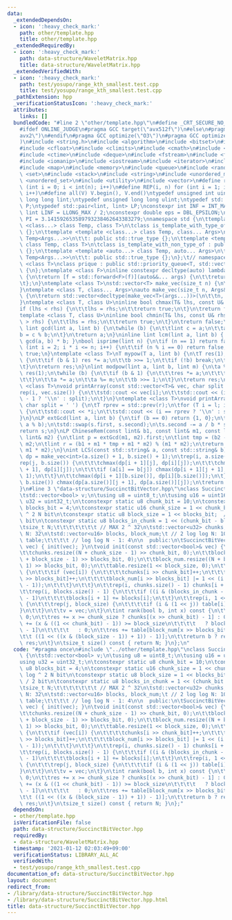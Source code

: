 ```yaml
---
data:
  _extendedDependsOn:
  - icon: ':heavy_check_mark:'
    path: other/template.hpp
    title: other/template.hpp
  _extendedRequiredBy:
  - icon: ':heavy_check_mark:'
    path: data-structure/WaveletMatrix.hpp
    title: data-structure/WaveletMatrix.hpp
  _extendedVerifiedWith:
  - icon: ':heavy_check_mark:'
    path: test/yosupo/range_kth_smallest.test.cpp
    title: test/yosupo/range_kth_smallest.test.cpp
  _pathExtension: hpp
  _verificationStatusIcon: ':heavy_check_mark:'
  attributes:
    links: []
  bundledCode: "#line 2 \"other/template.hpp\"\n#define _CRT_SECURE_NO_WARNINGS\n\
    #ifdef ONLINE_JUDGE\n#pragma GCC target(\"avx512f\")\n#else\n#pragma GCC target(\"\
    avx2\")\n#endif\n#pragma GCC optimize(\"O3\")\n#pragma GCC optimize(\"unroll-loops\"\
    )\n#include <string.h>\n#include <algorithm>\n#include <bitset>\n#include <cassert>\n\
    #include <cfloat>\n#include <climits>\n#include <cmath>\n#include <complex>\n\
    #include <ctime>\n#include <deque>\n#include <fstream>\n#include <functional>\n\
    #include <iomanip>\n#include <iostream>\n#include <iterator>\n#include <list>\n\
    #include <map>\n#include <memory>\n#include <queue>\n#include <random>\n#include\
    \ <set>\n#include <stack>\n#include <string>\n#include <unordered_map>\n#include\
    \ <unordered_set>\n#include <utility>\n#include <vector>\n#define rep(i, n) for\
    \ (int i = 0; i < int(n); i++)\n#define REP(i, n) for (int i = 1; i <= int(n);\
    \ i++)\n#define all(V) V.begin(), V.end()\ntypedef unsigned int uint;\ntypedef\
    \ long long lint;\ntypedef unsigned long long ulint;\ntypedef std::pair<int, int>\
    \ P;\ntypedef std::pair<lint, lint> LP;\nconstexpr int INF = INT_MAX / 2;\nconstexpr\
    \ lint LINF = LLONG_MAX / 2;\nconstexpr double eps = DBL_EPSILON;\nconstexpr double\
    \ PI = 3.141592653589793238462643383279;\nnamespace std {\n\ttemplate <template\
    \ <class...> class Temp, class T>\n\tclass is_template_with_type_of : public std::false_type\
    \ {};\n\ttemplate <template <class...> class Temp, class... Args>\n\tclass is_template_with_type_of<Temp,\
    \ Temp<Args...>>\n\t\t: public std::true_type {};\n\ttemplate <template <auto...>\
    \ class Temp, class T>\n\tclass is_template_with_non_type_of : public std::false_type\
    \ {};\n\ttemplate <template <auto...> class Temp, auto... Args>\n\tclass is_template_with_non_type_of<Temp,\
    \ Temp<Args...>>\n\t\t: public std::true_type {};\n};\t// namespace std\ntemplate\
    \ <class T>\nclass prique : public std::priority_queue<T, std::vector<T>, std::greater<T>>\
    \ {\n};\ntemplate <class F>\ninline constexpr decltype(auto) lambda_fix(F&& f)\
    \ {\n\treturn [f = std::forward<F>(f)](auto&&... args) {\n\t\treturn f(f, std::forward<decltype(args)>(args)...);\n\
    \t};\n}\ntemplate <class T>\nstd::vector<T> make_vec(size_t n) {\n\treturn std::vector<T>(n);\n\
    }\ntemplate <class T, class... Args>\nauto make_vec(size_t n, Args&&... args)\
    \ {\n\treturn std::vector<decltype(make_vec<T>(args...))>(\n\t\tn, make_vec<T>(std::forward<Args>(args)...));\n\
    }\ntemplate <class T, class U>\ninline bool chmax(T& lhs, const U& rhs) {\n\t\
    if (lhs < rhs) {\n\t\tlhs = rhs;\n\t\treturn true;\n\t}\n\treturn false;\n}\n\
    template <class T, class U>\ninline bool chmin(T& lhs, const U& rhs) {\n\tif (lhs\
    \ > rhs) {\n\t\tlhs = rhs;\n\t\treturn true;\n\t}\n\treturn false;\n}\ninline\
    \ lint gcd(lint a, lint b) {\n\twhile (b) {\n\t\tlint c = a;\n\t\ta = b;\n\t\t\
    b = c % b;\n\t}\n\treturn a;\n}\ninline lint lcm(lint a, lint b) { return a /\
    \ gcd(a, b) * b; }\nbool isprime(lint n) {\n\tif (n == 1) return false;\n\tfor\
    \ (int i = 2; i * i <= n; i++) {\n\t\tif (n % i == 0) return false;\n\t}\n\treturn\
    \ true;\n}\ntemplate <class T>\nT mypow(T a, lint b) {\n\tT res(1);\n\twhile (true)\
    \ {\n\t\tif (b & 1) res *= a;\n\t\tb >>= 1;\n\t\tif (!b) break;\n\t\ta *= a;\n\
    \t}\n\treturn res;\n}\nlint modpow(lint a, lint b, lint m) {\n\ta %= m;\n\tlint\
    \ res(1);\n\twhile (b) {\n\t\tif (b & 1) {\n\t\t\tres *= a;\n\t\t\tres %= m;\n\
    \t\t}\n\t\ta *= a;\n\t\ta %= m;\n\t\tb >>= 1;\n\t}\n\treturn res;\n}\ntemplate\
    \ <class T>\nvoid printArray(const std::vector<T>& vec, char split = ' ') {\n\t\
    rep(i, vec.size()) {\n\t\tstd::cout << vec[i];\n\t\tstd::cout << (i == (int)vec.size()\
    \ - 1 ? '\\n' : split);\n\t}\n}\ntemplate <class T>\nvoid printArray(T l, T r,\
    \ char split = ' ') {\n\tT rprev = std::prev(r);\n\tfor (T i = l; i != r; i++)\
    \ {\n\t\tstd::cout << *i;\n\t\tstd::cout << (i == rprev ? '\\n' : split);\n\t\
    }\n}\nLP extGcd(lint a, lint b) {\n\tif (b == 0) return {1, 0};\n\tLP s = extGcd(b,\
    \ a % b);\n\tstd::swap(s.first, s.second);\n\ts.second -= a / b * s.first;\n\t\
    return s;\n}\nLP ChineseRem(const lint& b1, const lint& m1, const lint& b2, const\
    \ lint& m2) {\n\tlint p = extGcd(m1, m2).first;\n\tlint tmp = (b2 - b1) * p %\
    \ m2;\n\tlint r = (b1 + m1 * tmp + m1 * m2) % (m1 * m2);\n\treturn std::make_pair(r,\
    \ m1 * m2);\n}\nint LCS(const std::string& a, const std::string& b) {\n\tauto\
    \ dp = make_vec<int>(a.size() + 1, b.size() + 1);\n\trep(i, a.size()) {\n\t\t\
    rep(j, b.size()) {\n\t\t\tchmax(dp[i + 1][j], dp[i][j]);\n\t\t\tchmax(dp[i][j\
    \ + 1], dp[i][j]);\n\t\t\tif (a[i] == b[j]) chmax(dp[i + 1][j + 1], dp[i][j] +\
    \ 1);\n\t\t}\n\t\tchmax(dp[i + 1][b.size()], dp[i][b.size()]);\n\t}\n\trep(j,\
    \ b.size()) chmax(dp[a.size()][j + 1], dp[a.size()][j]);\n\treturn dp[a.size()][b.size()];\n\
    }\n#line 3 \"data-structure/SuccinctBitVector.hpp\"\nclass SuccinctBitVector {\n\
    \tstd::vector<bool> v;\n\tusing u8 = uint8_t;\n\tusing u16 = uint16_t;\n\tusing\
    \ u32 = uint32_t;\n\tconstexpr static u8 chunk_bit = 10;\n\tconstexpr static u8\
    \ blocks_bit = 4;\n\tconstexpr static u16 chunk_size = 1 << chunk_bit;  // log\
    \ ^ 2 N bit\n\tconstexpr static u8 block_size = 1 << blocks_bit;  // log N / 2\
    \ bit\n\tconstexpr static u8 blocks_in_chunk = 1 << (chunk_bit - blocks_bit);\n\
    \tsize_t N;\t\t\t\t\t\t\t // MAX 2 ^ 32\n\tstd::vector<u32> chunks;\t\t\t // log\
    \ N: 32\n\tstd::vector<u16> blocks, block_num;\t // 2 log log N: 10\n\tstd::vector<u8>\
    \ table;\t\t\t\t // log log N - 1: 4\n\n  public:\n\tSuccinctBitVector(const std::vector<bool>&\
    \ vec) { init(vec); }\n\tvoid init(const std::vector<bool>& vec) {\n\t\tN = vec.size();\n\
    \t\tchunks.resize((N + chunk_size - 1) >> chunk_bit, 0);\n\t\tblocks.resize((N\
    \ + block_size - 1) >> blocks_bit, 0);\n\t\tblock_num.resize((N + block_size -\
    \ 1) >> blocks_bit, 0);\n\t\ttable.resize(1 << block_size, 0);\n\t\trep(i, N)\
    \ {\n\t\t\tif (vec[i]) {\n\t\t\t\tchunks[i >> chunk_bit]++;\n\t\t\t\tblocks[i\
    \ >> blocks_bit]++;\n\t\t\t\tblock_num[i >> blocks_bit] |= 1 << (i & (block_size\
    \ - 1));\n\t\t\t}\n\t\t}\n\t\trep(i, chunks.size() - 1) chunks[i + 1] += chunks[i];\n\
    \t\trep(i, blocks.size() - 1) {\n\t\t\tif ((i & (blocks_in_chunk - 1)) != blocks_in_chunk\
    \ - 1)\n\t\t\t\tblocks[i + 1] += blocks[i];\n\t\t}\n\t\trep(i, 1 << block_size)\
    \ {\n\t\t\trep(j, block_size) {\n\t\t\t\tif (i & (1 << j)) table[i]++;\n\t\t\t\
    }\n\t\t}\n\t\tv = vec;\n\t}\n\tint rank(bool b, int x) const {\n\t\tint res =\
    \ 0;\n\t\tres += x >= chunk_size ? chunks[(x >> chunk_bit) - 1] : 0;\n\t\tres\
    \ += (x & ((1 << chunk_bit) - 1)) >= block_size\n\t\t\t\t   ? blocks[(x >> blocks_bit)\
    \ - 1]\n\t\t\t\t   : 0;\n\t\tres += table[block_num[x >> blocks_bit] &\n\t\t\t\
    \t\t ((1 << ((x & (block_size - 1)) + 1)) - 1)];\n\t\treturn b ? res : x + 1 -\
    \ res;\n\t}\n\tsize_t size() const { return N; }\n};\n"
  code: "#pragma once\n#include \"../other/template.hpp\"\nclass SuccinctBitVector\
    \ {\n\tstd::vector<bool> v;\n\tusing u8 = uint8_t;\n\tusing u16 = uint16_t;\n\t\
    using u32 = uint32_t;\n\tconstexpr static u8 chunk_bit = 10;\n\tconstexpr static\
    \ u8 blocks_bit = 4;\n\tconstexpr static u16 chunk_size = 1 << chunk_bit;  //\
    \ log ^ 2 N bit\n\tconstexpr static u8 block_size = 1 << blocks_bit;  // log N\
    \ / 2 bit\n\tconstexpr static u8 blocks_in_chunk = 1 << (chunk_bit - blocks_bit);\n\
    \tsize_t N;\t\t\t\t\t\t\t // MAX 2 ^ 32\n\tstd::vector<u32> chunks;\t\t\t // log\
    \ N: 32\n\tstd::vector<u16> blocks, block_num;\t // 2 log log N: 10\n\tstd::vector<u8>\
    \ table;\t\t\t\t // log log N - 1: 4\n\n  public:\n\tSuccinctBitVector(const std::vector<bool>&\
    \ vec) { init(vec); }\n\tvoid init(const std::vector<bool>& vec) {\n\t\tN = vec.size();\n\
    \t\tchunks.resize((N + chunk_size - 1) >> chunk_bit, 0);\n\t\tblocks.resize((N\
    \ + block_size - 1) >> blocks_bit, 0);\n\t\tblock_num.resize((N + block_size -\
    \ 1) >> blocks_bit, 0);\n\t\ttable.resize(1 << block_size, 0);\n\t\trep(i, N)\
    \ {\n\t\t\tif (vec[i]) {\n\t\t\t\tchunks[i >> chunk_bit]++;\n\t\t\t\tblocks[i\
    \ >> blocks_bit]++;\n\t\t\t\tblock_num[i >> blocks_bit] |= 1 << (i & (block_size\
    \ - 1));\n\t\t\t}\n\t\t}\n\t\trep(i, chunks.size() - 1) chunks[i + 1] += chunks[i];\n\
    \t\trep(i, blocks.size() - 1) {\n\t\t\tif ((i & (blocks_in_chunk - 1)) != blocks_in_chunk\
    \ - 1)\n\t\t\t\tblocks[i + 1] += blocks[i];\n\t\t}\n\t\trep(i, 1 << block_size)\
    \ {\n\t\t\trep(j, block_size) {\n\t\t\t\tif (i & (1 << j)) table[i]++;\n\t\t\t\
    }\n\t\t}\n\t\tv = vec;\n\t}\n\tint rank(bool b, int x) const {\n\t\tint res =\
    \ 0;\n\t\tres += x >= chunk_size ? chunks[(x >> chunk_bit) - 1] : 0;\n\t\tres\
    \ += (x & ((1 << chunk_bit) - 1)) >= block_size\n\t\t\t\t   ? blocks[(x >> blocks_bit)\
    \ - 1]\n\t\t\t\t   : 0;\n\t\tres += table[block_num[x >> blocks_bit] &\n\t\t\t\
    \t\t ((1 << ((x & (block_size - 1)) + 1)) - 1)];\n\t\treturn b ? res : x + 1 -\
    \ res;\n\t}\n\tsize_t size() const { return N; }\n};"
  dependsOn:
  - other/template.hpp
  isVerificationFile: false
  path: data-structure/SuccinctBitVector.hpp
  requiredBy:
  - data-structure/WaveletMatrix.hpp
  timestamp: '2021-01-12 02:03:49+09:00'
  verificationStatus: LIBRARY_ALL_AC
  verifiedWith:
  - test/yosupo/range_kth_smallest.test.cpp
documentation_of: data-structure/SuccinctBitVector.hpp
layout: document
redirect_from:
- /library/data-structure/SuccinctBitVector.hpp
- /library/data-structure/SuccinctBitVector.hpp.html
title: data-structure/SuccinctBitVector.hpp
---
```

